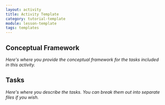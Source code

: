 ```yaml
---
layout: activity
title: Activity Template
category: tutorial-template
module: lesson-template
tags: templates
---
```


## Conceptual Framework

_Here's where you provide the conceptual framework for the tasks included in this activity._

## Tasks

_Here's where you describe the tasks. You can break them out into separate files if you wish._
